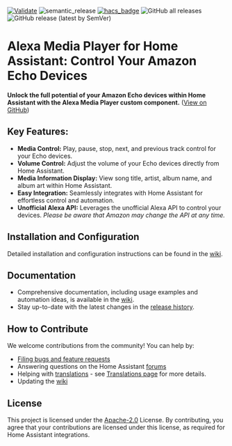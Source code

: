 [![Validate](https://github.com/alandtse/alexa_media_player/actions/workflows/validate.yaml/badge.svg)](https://github.com/alandtse/alexa_media_player/actions/workflows/validate.yaml)
![semantic_release](https://github.com/alandtse/alexa_media_player/workflows/semantic_release/badge.svg)
[![hacs_badge](https://img.shields.io/badge/HACS-Default-orange.svg)](https://github.com/hacs/integration)
![GitHub all releases](https://img.shields.io/github/downloads/alandtse/alexa_media_player/total)
![GitHub release (latest by SemVer)](https://img.shields.io/github/downloads/alandtse/alexa_media_player/latest/total)

# Alexa Media Player for Home Assistant: Control Your Amazon Echo Devices

**Unlock the full potential of your Amazon Echo devices within Home Assistant with the Alexa Media Player custom component.** ([View on GitHub](https://github.com/alandtse/alexa_media_player))

## Key Features:

*   **Media Control:** Play, pause, stop, next, and previous track control for your Echo devices.
*   **Volume Control:** Adjust the volume of your Echo devices directly from Home Assistant.
*   **Media Information Display:** View song title, artist, album name, and album art within Home Assistant.
*   **Easy Integration:** Seamlessly integrates with Home Assistant for effortless control and automation.
*   **Unofficial Alexa API:** Leverages the unofficial Alexa API to control your devices.  *Please be aware that Amazon may change the API at any time.*

## Installation and Configuration

Detailed installation and configuration instructions can be found in the [wiki](https://github.com/alandtse/alexa_media_player/wiki/Configuration).

## Documentation

*   Comprehensive documentation, including usage examples and automation ideas, is available in the [wiki](https://github.com/alandtse/alexa_media_player/wiki).
*   Stay up-to-date with the latest changes in the [release history](https://github.com/alandtse/alexa_media_player/releases).

## How to Contribute

We welcome contributions from the community! You can help by:

*   [Filing bugs and feature requests](https://github.com/alandtse/alexa_media_player/issues)
*   Answering questions on the Home Assistant [forums](https://community.home-assistant.io/t/echo-devices-alexa-as-media-player-testers-needed/58639)
*   Helping with [translations](https://lokalise.com/public/465185555eee18dd537ca6.39714580/) - see [Translations page](https://github.com/alandtse/alexa_media_player/wiki/Translations) for more details.
*   Updating the [wiki](https://github.com/alandtse/alexa_media_player/wiki)

## License

This project is licensed under the [Apache-2.0](LICENSE) License. By contributing, you agree that your contributions are licensed under this license, as required for Home Assistant integrations.